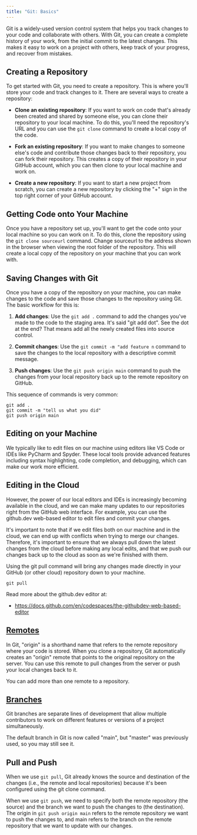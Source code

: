 ```yaml
---
title: "Git: Basics"
---
```



Git is a widely-used version control system that helps you track changes to your code and collaborate with others.
With Git, you can create a complete history of your work, from the initial commit to the latest changes. This makes it easy to work on a project with others, keep track of your progress, and recover from mistakes.

## Creating a Repository

To get started with Git, you need to create a repository.
This is where you'll store your code and track changes to it.
There are several ways to create a repository:

- **Clone an existing repository**: If you want to work on code that's already been created and shared by someone else, you can clone their repository to your local machine. To do this, you'll need the repository's URL and you can use the `git clone` command to create a local copy of the code.

- **Fork an existing repository**: If you want to make changes to someone else's code and contribute those changes back to their repository, you can fork their repository. This creates a copy of their repository in your GitHub account, which you can then clone to your local machine and work on.

- **Create a new repository**: If you want to start a new project from scratch, you can create a new repository by clicking the "+" sign in the top right corner of your GitHub account.

## Getting Code onto Your Machine

Once you have a repository set up, you'll want to get the code onto your local machine so you can work on it.
To do this, clone the repository using the `git clone sourceurl` command. Change sourceurl to the address shown in the browser when viewing the root folder of the repository. This will create a local copy of the repository on your machine that you can work with.

## Saving Changes with Git

Once you have a copy of the repository on your machine, you can make changes to the code and save those changes to the repository using Git. The basic workflow for this is:

1. **Add changes**: Use the `git add .` command to add the changes you've made to the code to the staging area. It's said "git add dot". See the dot at the end? That means add all the newly created files into source control.

2. **Commit changes**: Use the `git commit -m "add feature n` command to save the changes to the local repository with a descriptive commit message.

3. **Push changes**: Use the `git push origin main` command to push the changes from your local repository back up to the remote repository on GitHub.

This sequence of commands is very common:

```shell
git add .
git commit -m "tell us what you did"
git push origin main
```

## Editing on your Machine

We typically like to edit files on our machine using editors
like VS Code or IDEs like PyCharm and Spyder.
These local tools provide advanced features including syntax highlighting,
code completion, and debugging, which can make our work more efficient.

## Editing in the Cloud

However, the power of our local editors and IDEs is increasingly
becoming available in the cloud, and we can make many updates to
our repositories right from the GitHub web interface.
For example, you can use the github.dev web-based editor to
edit files and commit your changes.

It's important to note that if we edit files both on our machine
and in the cloud, we can end up with conflicts when trying to merge our changes.
Therefore, it's important to ensure that we always pull down the latest
changes from the cloud before making any local edits, and that we
push our changes back up to the cloud as soon as we're finished with them.

Using the git pull command will bring any changes made directly
in your GitHub (or other cloud) repository down to your machine.

```shell
git pull
```

Read more about the github.dev editor at:

- <https://docs.github.com/en/codespaces/the-githubdev-web-based-editor>

## [Remotes](remotes.md)

In Git, "origin" is a shorthand name that refers to the remote repository where your code is stored.
When you clone a repository,
Git automatically creates an "origin" remote that points to the original repository on the server.
You can use this remote to pull changes from the server or push your local changes back to it.

You can add more than one remote to a repository.

## [Branches](branches.md)

Git branches are separate lines of development that allow multiple
contributors to work on different features or versions of a project simultaneously.

The default branch in Git is now called "main", but "master" was previously used,
so you may still see it.

## Pull and Push

When we use `git pull`,
Git already knows the source and destination of the changes (i.e.,
the remote and local repositories)
because it's been configured using the git clone command.

When we use `git push`, we need to specify both the remote repository
(the source) and the branch we want to push the changes to (the destination).
The origin in `git push origin main` refers to the remote repository we want
to push the changes to,
and main refers to the branch on the remote repository that we want to
update with our changes.
